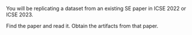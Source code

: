 You will be replicating a dataset from an existing SE paper in ICSE 2022 or ICSE 2023. 

Find the paper and read it. 
Obtain the artifacts from that paper. 

